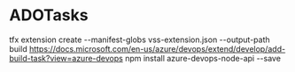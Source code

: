 # ADOTasks

tfx extension create --manifest-globs vss-extension.json --output-path build
https://docs.microsoft.com/en-us/azure/devops/extend/develop/add-build-task?view=azure-devops
npm install azure-devops-node-api --save